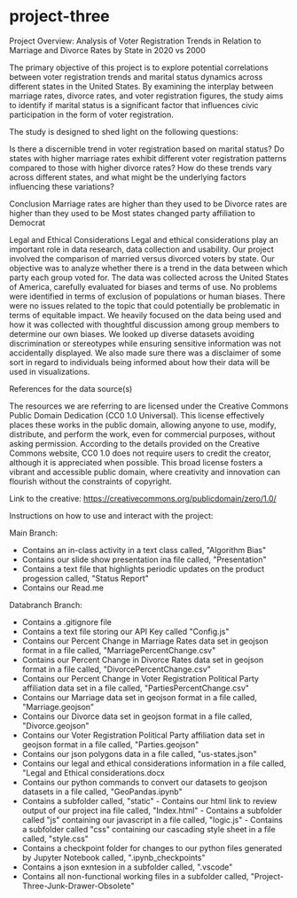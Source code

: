 # project-three


Project Overview: Analysis of Voter Registration Trends in Relation to Marriage and Divorce Rates by State in 2020 vs 2000

The primary objective of this project is to explore potential correlations between voter registration trends and marital status dynamics across different states in the United States. By examining the interplay between marriage rates, divorce rates, and voter registration figures, the study aims to identify if marital status is a significant factor that influences civic participation in the form of voter registration.

The study is designed to shed light on the following questions:

Is there a discernible trend in voter registration based on marital status?
Do states with higher marriage rates exhibit different voter registration patterns compared to those with higher divorce rates?
How do these trends vary across different states, and what might be the underlying factors influencing these variations?

Conclusion
Marriage rates are higher than they used to be
Divorce rates are higher than they used to be
Most states changed party affiliation to Democrat

Legal and Ethical Considerations
Legal and ethical considerations play an important role in data research, data collection and usability. Our project involved the comparison of married versus divorced voters by state. Our objective was to analyze whether there is a trend in the data between which party each group voted for. The data was collected across the United States of America, carefully evaluated for biases and terms of use. No problems were identified in terms of exclusion of populations or human biases. There were no issues related to the topic that could potentially be problematic in terms of equitable impact. We heavily focused on the data being used and how it was collected with thoughtful discussion among group members to determine our own biases. We looked up diverse datasets avoiding discrimination or stereotypes while ensuring sensitive information was not accidentally displayed. We also made sure there was a disclaimer of some sort in regard to individuals being informed about how their data will be used in visualizations. 

References for the data source(s)


The resources we are referring to are licensed under the Creative Commons Public Domain Dedication (CC0 1.0 Universal). This license effectively places these works in the public domain, allowing anyone to use, modify, distribute, and perform the work, even for commercial purposes, without asking permission. According to the details provided on the Creative Commons website, CC0 1.0 does not require users to credit the creator, although it is appreciated when possible. This broad license fosters a vibrant and accessible public domain, where creativity and innovation can flourish without the constraints of copyright.

Link to the creative: https://creativecommons.org/publicdomain/zero/1.0/

Instructions on how to use and interact with the project: 

Main Branch: 
  - Contains an in-class activity in a text class called, "Algorithm Bias"
  - Contains our slide show presentation ina  file called, "Presentation"
  - Contains a text file that highlights periodic updates on the product progession called, "Status Report"
  - Contains our Read.me


Databranch Branch:
  - Contains a .gitignore file
  - Contains a text file  storing our API Key called "Config.js"
  - Contains our Percent Change in Marriage Rates data set in geojson format in a file called, "MarriagePercentChange.csv"
  - Contains our Percent Change in Divorce Rates data set in geojson format in a file called, "DivorcePercentChange.csv"
  - Contains our Percent Change in Voter Registration Political Party affiliation data set in a file called, "PartiesPercentChange.csv"
  - Contains our Marriage data set in geojson format in a file called, "Marriage.geojson"
  - Contains our Divorce data set in geojson format in a file called, "Divorce.geojson"
  - Contains our Voter Registration Political Party affiliation data set in geojson format in a file called, "Parties.geojson"
  - Contains our json polygons data in a file called, "us-states.json"
  - Contains our legal and ethical considerations information in a file called, "Legal and Ethical considerations.docx
  - Contains our python commands to convert our datasets to geojson datasets in a file called, "GeoPandas.ipynb"
  - Contains a subfolder called, "static"
        - Contains our html link to review output of our project ina file called, "Index.html"
        - Contains a subfolder called "js" containing our javascript in a file called, "logic.js"
        - Contains a subfolder called "css" containing our cascading style sheet in a file called, "style.css"
  - Contains a checkpoint folder for changes to our python files generated by Jupyter Notebook called, ".ipynb_checkpoints"
  - Contains a json exntesion in a subfolder called, ".vscode"
  - Contains all non-functional working files in a subfolder called, "Project-Three-Junk-Drawer-Obsolete"
    




